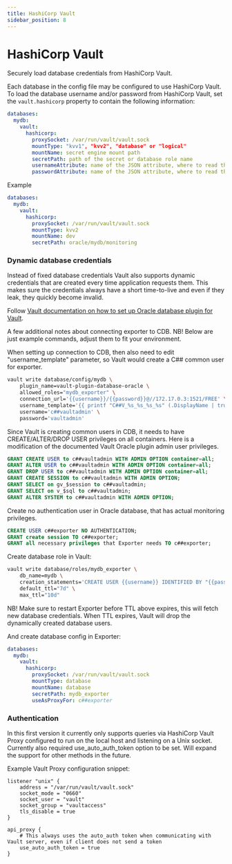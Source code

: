 ```yaml
---
title: HashiCorp Vault
sidebar_position: 8
---
```


# HashiCorp Vault

Securely load database credentials from HashiCorp Vault.

Each database in the config file may be configured to use HashiCorp Vault. To load the database username and/or password from HashiCorp Vault, set the `vault.hashicorp` property to contain the following information:

```yaml
databases:
  mydb:
    vault:
      hashicorp:
        proxySocket: /var/run/vault/vault.sock
        mountType: "kvv1", "kvv2", "database" or "logical"
        mountName: secret engine mount path
        secretPath: path of the secret or database role name
        usernameAttribute: name of the JSON attribute, where to read the database username, if ommitted defaults to "username"
        passwordAttribute: name of the JSON attribute, where to read the database password, if ommitted defaults to "password"
```

Example

```yaml
databases:
  mydb:
    vault:
      hashicorp:
        proxySocket: /var/run/vault/vault.sock
        mountType: kvv2
        mountName: dev
        secretPath: oracle/mydb/monitoring
```

### Dynamic database credentials

Instead of fixed database credentials Vault also supports dynamic credentials that are created every time application requests them. This
makes sure the credentials always have a short time-to-live and even if they leak, they quickly become invalid.

Follow [Vault documentation on how to set up Oracle database plugin for Vault](https://developer.hashicorp.com/vault/docs/secrets/databases/oracle).

A few additional notes about connecting exporter to CDB. NB! Below are just example commands, adjust them to fit your environment.

When setting up connection to CDB, then also need to edit "username_template" parameter, so Vault would create a C## common user for exporter.

```sh
vault write database/config/mydb \
    plugin_name=vault-plugin-database-oracle \
    allowed_roles="mydb_exporter" \
    connection_url='{{username}}/{{password}}@//172.17.0.3:1521/FREE' \
    username_template='{{ printf "C##V_%s_%s_%s_%s" (.DisplayName | truncate 8) (.RoleName | truncate 8) (random 20) (unix_time) | truncate 30 | uppercase | replace "-" "_" | replace "." "_" }}' \
    username='c##vaultadmin' \
    password='vaultadmin'
```

Since Vault is creating common users in CDB, it needs to have CREATE/ALTER/DROP USER privileges on all containers. Here is a modification of the documented Vault Oracle plugin admin user privileges.

```sql
GRANT CREATE USER to c##vaultadmin WITH ADMIN OPTION container=all;
GRANT ALTER USER to c##vaultadmin WITH ADMIN OPTION container=all;
GRANT DROP USER to c##vaultadmin WITH ADMIN OPTION container=all;
GRANT CREATE SESSION to c##vaultadmin WITH ADMIN OPTION;
GRANT SELECT on gv_$session to c##vaultadmin;
GRANT SELECT on v_$sql to c##vaultadmin;
GRANT ALTER SYSTEM to c##vaultadmin WITH ADMIN OPTION;
```

Create no authentication user in Oracle database, that has actual monitoring privileges.

```sql
CREATE USER c##exporter NO AUTHENTICATION;
GRANT create session TO c##exporter;
GRANT all necessary privileges that Exporter needs TO c##exporter;
```

Create database role in Vault:

```sh
vault write database/roles/mydb_exporter \
    db_name=mydb \
    creation_statements='CREATE USER {{username}} IDENTIFIED BY "{{password}}"; GRANT CREATE SESSION TO {{username}}; ALTER USER c##exporter GRANT CONNECT THROUGH {{username}};' \
    default_ttl="7d" \
    max_ttl="10d"
```

NB! Make sure to restart Exporter before TTL above expires, this will fetch new database credentials. When TTL expires, Vault will drop the dynamically created database users.

And create database config in Exporter:

```yaml
databases:
  mydb:
    vault:
      hashicorp:
        proxySocket: /var/run/vault/vault.sock
        mountType: database
        mountName: database
        secretPath: mydb_exporter
        useAsProxyFor: c##exporter
```

### Authentication

In this first version it currently only supports queries via HashiCorp Vault Proxy configured to run on the local host and listening on a Unix socket. Currently also required use_auto_auth_token option to be set.
Will expand the support for other methods in the future.

Example Vault Proxy configuration snippet:

```
listener "unix" {
    address = "/var/run/vault/vault.sock"
    socket_mode = "0660"
    socket_user = "vault"
    socket_group = "vaultaccess"
    tls_disable = true
}

api_proxy {
    # This always uses the auto_auth token when communicating with Vault server, even if client does not send a token
    use_auto_auth_token = true
}
```
